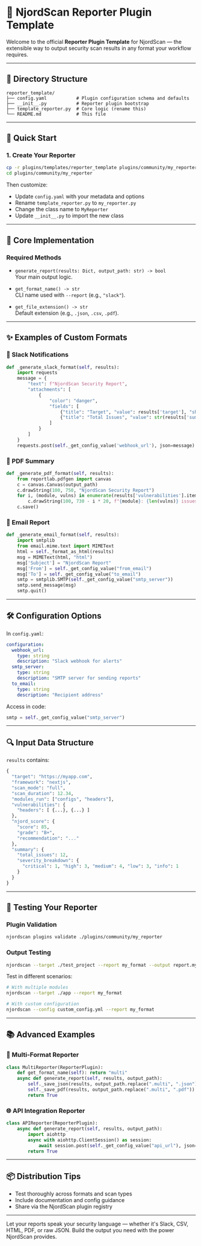 # 🧾 NjordScan Reporter Plugin Template

Welcome to the official **Reporter Plugin Template** for NjordScan — the extensible way to output security scan results in any format your workflow requires.

---

## 📁 Directory Structure

```
reporter_template/
├── config.yaml           # Plugin configuration schema and defaults
├── __init__.py           # Reporter plugin bootstrap
├── template_reporter.py  # Core logic (rename this)
└── README.md             # This file
```

---

## 🚀 Quick Start

### 1. Create Your Reporter

```bash
cp -r plugins/templates/reporter_template plugins/community/my_reporter
cd plugins/community/my_reporter
```

Then customize:

- Update `config.yaml` with your metadata and options
- Rename `template_reporter.py` to `my_reporter.py`
- Change the class name to `MyReporter`
- Update `__init__.py` to import the new class

---

## 🧠 Core Implementation

### Required Methods

- `generate_report(results: Dict, output_path: str) -> bool`  
  Your main output logic.

- `get_format_name() -> str`  
  CLI name used with `--report` (e.g., `"slack"`).

- `get_file_extension() -> str`  
  Default extension (e.g., `.json`, `.csv`, `.pdf`).

---

## ✨ Examples of Custom Formats

### 🧵 Slack Notifications

```python
def _generate_slack_format(self, results):
    import requests
    message = {
        "text": f"NjordScan Security Report",
        "attachments": [
            {
                "color": "danger",
                "fields": [
                    {"title": "Target", "value": results['target'], "short": True},
                    {"title": "Total Issues", "value": str(results['summary']['total_issues']), "short": True}
                ]
            }
        ]
    }
    requests.post(self._get_config_value('webhook_url'), json=message)
```

### 📄 PDF Summary

```python
def _generate_pdf_format(self, results):
    from reportlab.pdfgen import canvas
    c = canvas.Canvas(output_path)
    c.drawString(100, 750, "NjordScan Security Report")
    for i, (module, vulns) in enumerate(results['vulnerabilities'].items()):
        c.drawString(100, 730 - i * 20, f"{module}: {len(vulns)} issues")
    c.save()
```

### 📧 Email Report

```python
def _generate_email_format(self, results):
    import smtplib
    from email.mime.text import MIMEText
    html = self._format_as_html(results)
    msg = MIMEText(html, "html")
    msg['Subject'] = "NjordScan Report"
    msg['From'] = self._get_config_value("from_email")
    msg['To'] = self._get_config_value("to_email")
    smtp = smtplib.SMTP(self._get_config_value("smtp_server"))
    smtp.send_message(msg)
    smtp.quit()
```

---

## 🛠️ Configuration Options

In `config.yaml`:

```yaml
configuration:
  webhook_url:
    type: string
    description: "Slack webhook for alerts"
  smtp_server:
    type: string
    description: "SMTP server for sending reports"
  to_email:
    type: string
    description: "Recipient address"
```

Access in code:

```python
smtp = self._get_config_value("smtp_server")
```

---

## 🔍 Input Data Structure

`results` contains:

```python
{
  "target": "https://myapp.com",
  "framework": "nextjs",
  "scan_mode": "full",
  "scan_duration": 12.34,
  "modules_run": ["configs", "headers"],
  "vulnerabilities": {
    "headers": [ {...}, {...} ]
  },
  "njord_score": {
    "score": 85,
    "grade": "B+",
    "recommendation": "..."
  },
  "summary": {
    "total_issues": 12,
    "severity_breakdown": {
      "critical": 1, "high": 3, "medium": 4, "low": 3, "info": 1
    }
  }
}
```

---

## 🧪 Testing Your Reporter

### Plugin Validation

```bash
njordscan plugins validate ./plugins/community/my_reporter
```

### Output Testing

```bash
njordscan --target ./test_project --report my_format --output report.myext
```

Test in different scenarios:

```bash
# With multiple modules
njordscan --target ./app --report my_format

# With custom configuration
njordscan --config custom_config.yml --report my_format
```

---

## 📚 Advanced Examples

### 🧬 Multi-Format Reporter

```python
class MultiReporter(ReporterPlugin):
    def get_format_name(self): return "multi"
    async def generate_report(self, results, output_path):
        self._save_json(results, output_path.replace(".multi", ".json"))
        self._save_pdf(results, output_path.replace(".multi", ".pdf"))
        return True
```

### 🌐 API Integration Reporter

```python
class APIReporter(ReporterPlugin):
    async def generate_report(self, results, output_path):
        import aiohttp
        async with aiohttp.ClientSession() as session:
            await session.post(self._get_config_value("api_url"), json=results)
        return True
```

---

## 📦 Distribution Tips

- Test thoroughly across formats and scan types
- Include documentation and config guidance
- Share via the NjordScan plugin registry

---

Let your reports speak your security language — whether it's Slack, CSV, HTML, PDF, or raw JSON. Build the output you need with the power NjordScan provides.